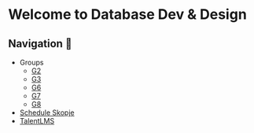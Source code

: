 ﻿# Welcome to Database Dev & Design

## Navigation 🧭

* Groups
  * [G2](/g2/)
  * [G3](/g3/)
  * [G6](/g6/)
  * [G7](/g7/)
  * [G8](/g8/)
* [Schedule Skopje](https://docs.google.com/spreadsheets/d/1izXD_QdgjDYl9EkOlRN-BT5iEr7G3e8F/edit#gid=1238165015)
* [TalentLMS](https://academyforprogramming-seavusedu.talentlms.com/index)
